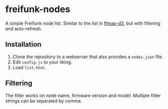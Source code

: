 freifunk-nodes
==============

A simple Freifunk node list. Similar to the list in [ffmap-d3][],
but with filtering and auto-refresh.

  [ffmap-d3]: https://github.com/ffnord/ffmap-d3

Installation
------------

1. Clone the repository to a webserver that also provides a `nodes.json` file.
2. Edit `config.js` to your liking.
3. Load `list.html`.

Filtering
---------

The filter works on node name, firmware version and model. Multiple filter
strings can be separated by comma.
